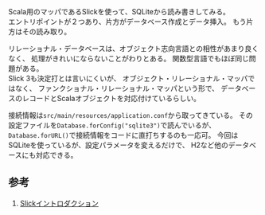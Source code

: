 Scala用のマッパであるSlickを使って、SQLiteから読み書きしてみる。  
エントリポイントが２つあり、片方がデータベース作成とデータ挿入。
もう片方はその読み取り。

リレーショナル・データベースは、オブジェクト志向言語との相性があまり良くなく、
処理がきれいにならないことがわりとある。
関数型言語でもほぼ同じ問題がある。  
Slick 3も決定打とは言いにくいが、
オブジェクト・リレーショナル・マッパではなく、
ファンクショナル・リレーショナル・マッパという形で、
データベースのレコードとScalaオブジェクトを対応付けているらしい。

接続情報は`src/main/resources/application.conf`から取ってきている。
その設定ファイルを`Database.forConfig("sqlite3")`で読んでいるが、
`Database.forURL()`で接続情報をコードに直打ちするのも一応可。
今回はSQLiteを使っているが、設定パラメータを変えるだけで、
H2など他のデータベースにも対応できる。  

## 参考
1. [Slickイントロダクション](http://slick.lightbend.com/doc/3.1.0/introduction.html)